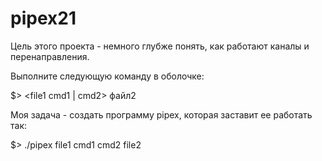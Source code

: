 # pipex21

Цель этого проекта - немного глубже понять, как работают каналы и перенаправления.

Выполните следующую команду в оболочке:

$> <file1 cmd1 | cmd2> файл2

Моя задача - создать программу pipex, которая заставит ее работать так:

$> ./pipex file1 cmd1 cmd2 file2
